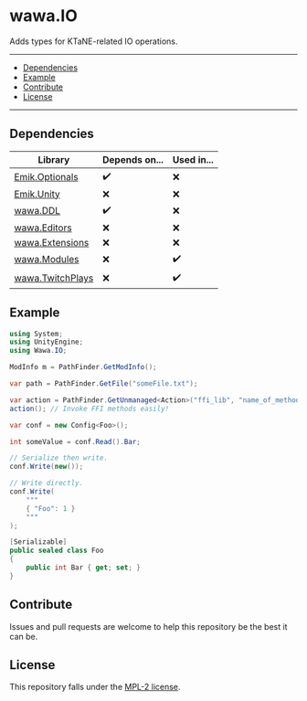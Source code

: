 # wawa.IO

Adds types for KTaNE-related IO operations.

---

- [Dependencies](#dependencies)
- [Example](#example)
- [Contribute](#contribute)
- [License](#license)

---

## Dependencies

| Library              | Depends on... | Used in... |
|----------------------|---------------|------------|
| [Emik.Optionals]()   | ✔️            | ️❌         |
| [Emik.Unity]()       | ❌             | ️❌         |
| [wawa.DDL]()         | ✔️            | ❌️         |
| [wawa.Editors]()     | ❌             | ❌          |
| [wawa.Extensions]()  | ❌             | ❌          |
| [wawa.Modules]()     | ❌             | ✔️         |
| [wawa.TwitchPlays]() | ❌             | ✔️         |

## Example

```csharp
using System;
using UnityEngine;
using Wawa.IO;

ModInfo m = PathFinder.GetModInfo();

var path = PathFinder.GetFile("someFile.txt");

var action = PathFinder.GetUnmanaged<Action>("ffi_lib", "name_of_method");
action(); // Invoke FFI methods easily!

var conf = new Config<Foo>();

int someValue = conf.Read().Bar;

// Serialize then write.
conf.Write(new());

// Write directly.
conf.Write(
    """
    { "Foo": 1 }
    """
);

[Serializable]
public sealed class Foo
{
    public int Bar { get; set; }
}
```

## Contribute

Issues and pull requests are welcome to help this repository be the best it can be.

## License

This repository falls under the [MPL-2 license](https://www.mozilla.org/en-US/MPL/2.0/).
